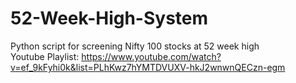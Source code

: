 # 52-Week-High-System
Python script for screening Nifty 100 stocks at 52 week high
<br>
Youtube Playlist: https://www.youtube.com/watch?v=ef_9kFyhi0k&list=PLhKwz7hYMTDVUXV-hkJ2wnwnQECzn-egm
